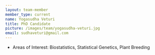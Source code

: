 ```yaml
---
layout: team-member
member_type: current
name: Yogasudha Veturi
title: PhD Candidate
picture: /images/team/yogasudha-veturi.jpg
email: sudhaveturi@gmail.com
---
```


- Areas of Interest: Biostatistics, Statistical Genetics, Plant Breeding
